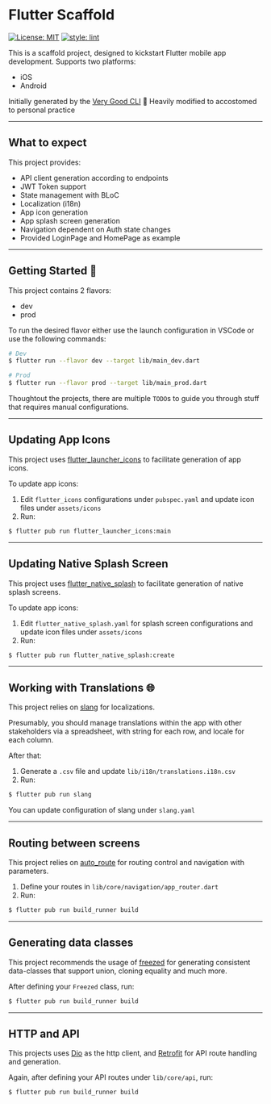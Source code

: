 # Flutter Scaffold

[![License: MIT](https://img.shields.io/badge/license-MIT-blue.svg)](https://opensource.org/licenses/MIT)
[![style: lint](https://img.shields.io/badge/style-lint-4BC0F5.svg)](https://pub.dev/packages/lint)

This is a scaffold project, designed to kickstart Flutter mobile app development.
Supports two platforms:
- iOS
- Android

Initially generated by the [Very Good CLI](https://github.com/VeryGoodOpenSource/very_good_cli) 🤖
Heavily modified to accostomed to personal practice

---

## What to expect

This project provides:
- API client generation according to endpoints
- JWT Token support
- State management with BLoC
- Localization (i18n)
- App icon generation
- App splash screen generation
- Navigation dependent on Auth state changes
- Provided LoginPage and HomePage as example

---

## Getting Started 🚀

This project contains 2 flavors:

- dev
- prod

To run the desired flavor either use the launch configuration in VSCode or use the following commands:

```sh
# Dev
$ flutter run --flavor dev --target lib/main_dev.dart

# Prod
$ flutter run --flavor prod --target lib/main_prod.dart
```

Thoughtout the projects, there are multiple `TODO`s to guide you through stuff that requires manual configurations.

---

## Updating App Icons

This project uses [flutter_launcher_icons](https://pub.dev/packages/flutter_launcher_icons) to facilitate generation of app icons.

To update app icons:

1. Edit `flutter_icons` configurations under `pubspec.yaml` and update icon files under `assets/icons`
2. Run:

```sh
$ flutter pub run flutter_launcher_icons:main
```

---

## Updating Native Splash Screen

This project uses [flutter_native_splash](https://pub.dev/packages/flutter_native_splash) to facilitate generation of native splash screens.

To update app icons:

1. Edit `flutter_native_splash.yaml` for splash screen configurations and update icon files under `assets/icons`
2. Run:

```sh
$ flutter pub run flutter_native_splash:create
```

---

## Working with Translations 🌐

This project relies on [slang](https://pub.dev/packages/slang) for localizations.

Presumably, you should manage translations within the app with other stakeholders via a spreadsheet, with string for each row, and locale for each column.

After that:

1. Generate a `.csv` file and update `lib/i18n/translations.i18n.csv`
2. Run:

```sh
$ flutter pub run slang
```

You can update configuration of slang under `slang.yaml`

---

## Routing between screens

This project relies on [auto_route](https://pub.dev/packages/auto_route) for routing control and navigation with parameters.

1. Define your routes in `lib/core/navigation/app_router.dart`
2. Run:

```sh
$ flutter pub run build_runner build
```

---

## Generating data classes

This project recommends the usage of [freezed](https://pub.dev/packages/freezed) for generating consistent data-classes that support union, cloning equality and much more.

After defining your `Freezed` class, run:

```sh
$ flutter pub run build_runner build
```

---

## HTTP and API

This projects uses [Dio](https://pub.dev/packages/dio) as the http client, and [Retrofit](https://pub.dev/packages/retrofit) for API route handling and generation.

Again, after defining your API routes under `lib/core/api`, run:

```sh
$ flutter pub run build_runner build
```
